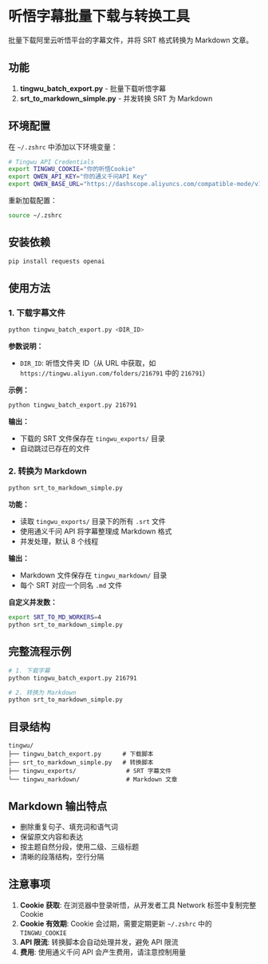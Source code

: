 # 听悟字幕批量下载与转换工具

批量下载阿里云听悟平台的字幕文件，并将 SRT 格式转换为 Markdown 文章。

## 功能

1. **tingwu_batch_export.py** - 批量下载听悟字幕
2. **srt_to_markdown_simple.py** - 并发转换 SRT 为 Markdown

## 环境配置

在 `~/.zshrc` 中添加以下环境变量：

```bash
# Tingwu API Credentials
export TINGWU_COOKIE="你的听悟Cookie"
export QWEN_API_KEY="你的通义千问API Key"
export QWEN_BASE_URL="https://dashscope.aliyuncs.com/compatible-mode/v1"
```

重新加载配置：
```bash
source ~/.zshrc
```

## 安装依赖

```bash
pip install requests openai
```

## 使用方法

### 1. 下载字幕文件

```bash
python tingwu_batch_export.py <DIR_ID>
```

**参数说明：**
- `DIR_ID`: 听悟文件夹 ID（从 URL 中获取，如 `https://tingwu.aliyun.com/folders/216791` 中的 `216791`）

**示例：**
```bash
python tingwu_batch_export.py 216791
```

**输出：**
- 下载的 SRT 文件保存在 `tingwu_exports/` 目录
- 自动跳过已存在的文件

### 2. 转换为 Markdown

```bash
python srt_to_markdown_simple.py
```

**功能：**
- 读取 `tingwu_exports/` 目录下的所有 `.srt` 文件
- 使用通义千问 API 将字幕整理成 Markdown 格式
- 并发处理，默认 8 个线程

**输出：**
- Markdown 文件保存在 `tingwu_markdown/` 目录
- 每个 SRT 对应一个同名 `.md` 文件

**自定义并发数：**
```bash
export SRT_TO_MD_WORKERS=4
python srt_to_markdown_simple.py
```

## 完整流程示例

```bash
# 1. 下载字幕
python tingwu_batch_export.py 216791

# 2. 转换为 Markdown
python srt_to_markdown_simple.py
```

## 目录结构

```
tingwu/
├── tingwu_batch_export.py      # 下载脚本
├── srt_to_markdown_simple.py   # 转换脚本
├── tingwu_exports/              # SRT 字幕文件
└── tingwu_markdown/             # Markdown 文章
```

## Markdown 输出特点

- 删除重复句子、填充词和语气词
- 保留原文内容和表达
- 按主题自然分段，使用二级、三级标题
- 清晰的段落结构，空行分隔

## 注意事项

1. **Cookie 获取**: 在浏览器中登录听悟，从开发者工具 Network 标签中复制完整 Cookie
2. **Cookie 有效期**: Cookie 会过期，需要定期更新 `~/.zshrc` 中的 `TINGWU_COOKIE`
3. **API 限流**: 转换脚本会自动处理并发，避免 API 限流
4. **费用**: 使用通义千问 API 会产生费用，请注意控制用量
